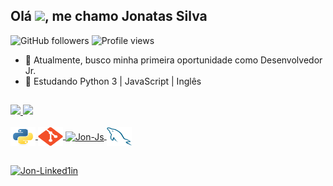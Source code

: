 ## Olá <img src="https://raw.githubusercontent.com/kaueMarques/kaueMarques/master/hi.gif" height="30px">, me chamo Jonatas Silva
![GitHub followers](https://img.shields.io/github/followers/jdeveloperanalyst?style=social)
<img src="https://komarev.com/ghpvc/?username=jdelevoperanalyst&color=yellow" alt="Profile views" />

- 🔭 Atualmente, busco minha primeira oportunidade como Desenvolvedor Jr.
- 🌱 Estudando Python 3 | JavaScript | Inglês

##

<div align="left">
  <a href="https://github.com/jdelevoperanalyst">
  <img height="170em" src="https://github-readme-stats.vercel.app/api?username=jdeveloperanalyst&show_icons=true&theme=github_dark&include_all_commits=true&count_private=true"/>
  <img height="170em" src="https://github-readme-stats.vercel.app/api/top-langs/?username=jdeveloperanalyst&layout=compact&langs_count=7&theme=github_dark"/>
</div>

<div style="display: inline_block"><br>
  <img align="center" alt="Jon-Python" height="30" width="40" src="https://raw.githubusercontent.com/devicons/devicon/master/icons/python/python-original.svg">
  <img align="center" alt="Jon-Git" height="30" width="40" src="https://raw.githubusercontent.com/devicons/devicon/master/icons/git/git-original.svg">
  <img align="center" alt="Jon-Js" height="30" width="100" src="https://img.shields.io/badge/GitHub-100000?style=for-the-badge&logo=github&logoColor=white">
  <img align="center" alt="Jon-MySQL" height="30" width="40" src="https://raw.githubusercontent.com/devicons/devicon/master/icons/mysql/mysql-original.svg">
</div>

##

<div>
  <a href="https://www.linkedin.com/in/jonatas-silva-dev-6a6f6e/" target="_blank"><img align="center" alt="Jon-Linked1in" height="80" width="100" src="https://cdn.jsdelivr.net/gh/devicons/devicon/icons/linkedin/linkedin-original-wordmark.svg"></a>
</div>

